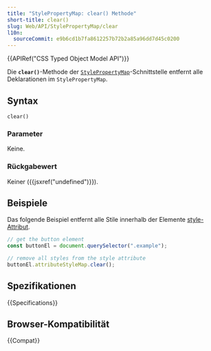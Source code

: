 ```yaml
---
title: "StylePropertyMap: clear() Methode"
short-title: clear()
slug: Web/API/StylePropertyMap/clear
l10n:
  sourceCommit: e9b6cd1b7fa8612257b72b2a85a96dd7d45c0200
---
```


{{APIRef("CSS Typed Object Model API")}}

Die **`clear()`**-Methode der [`StylePropertyMap`](/de/docs/Web/API/StylePropertyMap)-Schnittstelle entfernt alle Deklarationen im `StylePropertyMap`.

## Syntax

```js-nolint
clear()
```

### Parameter

Keine.

### Rückgabewert

Keiner ({{jsxref("undefined")}}).

## Beispiele

Das folgende Beispiel entfernt alle Stile innerhalb der Elemente [style-Attribut](/de/docs/Web/HTML/Reference/Global_attributes/style).

```js
// get the button element
const buttonEl = document.querySelector(".example");

// remove all styles from the style attribute
buttonEl.attributeStyleMap.clear();
```

## Spezifikationen

{{Specifications}}

## Browser-Kompatibilität

{{Compat}}
